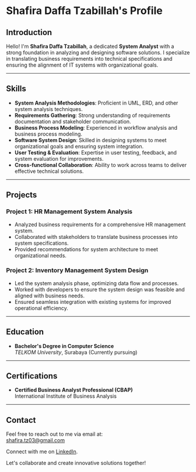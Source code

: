 # Shafira Daffa Tzabillah's Profile

## Introduction
Hello! I'm **Shafira Daffa Tzabillah**, a dedicated **System Analyst** with a strong foundation in analyzing and designing software solutions. I specialize in translating business requirements into technical specifications and ensuring the alignment of IT systems with organizational goals.

---

## Skills
- **System Analysis Methodologies**: Proficient in UML, ERD, and other system analysis techniques.
- **Requirements Gathering**: Strong understanding of requirements documentation and stakeholder communication.
- **Business Process Modeling**: Experienced in workflow analysis and business process modeling.
- **Software System Design**: Skilled in designing systems to meet organizational goals and ensuring system integration.
- **User Testing & Evaluation**: Expertise in user testing, feedback, and system evaluation for improvements.
- **Cross-functional Collaboration**: Ability to work across teams to deliver effective technical solutions.

---

## Projects

### Project 1: HR Management System Analysis
- Analyzed business requirements for a comprehensive HR management system.
- Collaborated with stakeholders to translate business processes into system specifications.
- Provided recommendations for system architecture to meet organizational needs.

### Project 2: Inventory Management System Design
- Led the system analysis phase, optimizing data flow and processes.
- Worked with developers to ensure the system design was feasible and aligned with business needs.
- Ensured seamless integration with existing systems for improved operational efficiency.

---

## Education
- **Bachelor's Degree in Computer Science**  
  *TELKOM University*, Surabaya (Currently pursuing)

---

## Certifications
- **Certified Business Analyst Professional (CBAP)**  
  International Institute of Business Analysis

---

## Contact
Feel free to reach out to me via email at:  
[shafira.tz03@gmail.com](mailto:shafira.tz03@gmail.com)

Connect with me on [LinkedIn](https://www.linkedin.com/in/shafira-daffa-tzabillah-52827a327/).

Let's collaborate and create innovative solutions together!
